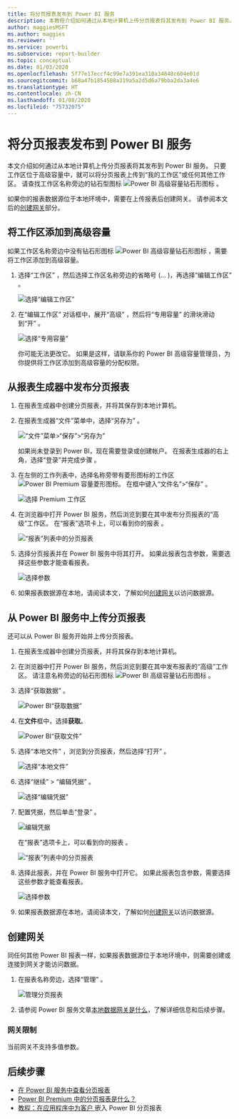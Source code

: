```yaml
---
title: 将分页报表发布到 Power BI 服务
description: 本教程介绍如何通过从本地计算机上传分页报表将其发布到 Power BI 服务。
author: maggiesMSFT
ms.author: maggies
ms.reviewer: ''
ms.service: powerbi
ms.subservice: report-builder
ms.topic: conceptual
ms.date: 01/03/2020
ms.openlocfilehash: 5f77e17eccf4c99e7a391ea310a34848c604e01d
ms.sourcegitcommit: b68a47b1854588a319a5a2d5d6a79bba2da3a4e6
ms.translationtype: HT
ms.contentlocale: zh-CN
ms.lasthandoff: 01/08/2020
ms.locfileid: "75732075"
---
```

# <a name="publish-a-paginated-report-to-the-power-bi-service"></a>将分页报表发布到 Power BI 服务

本文介绍如何通过从本地计算机上传分页报表将其发布到 Power BI 服务。 只要工作区位于高级容量中，就可以将分页报表上传到“我的工作区”或任何其他工作区。 请查找工作区名称旁边的钻石型图标 ![Power BI 高级容量钻石形图标](media/paginated-reports-save-to-power-bi-service/premium-diamond.png) 。 

如果你的报表数据源位于本地环境中，需要在上传报表后创建网关。 请参阅本文后的[创建网关](#create-a-gateway)部分。

## <a name="add-a-workspace-to-a-premium-capacity"></a>将工作区添加到高级容量

如果工作区名称旁边中没有钻石形图标 ![Power BI 高级容量钻石形图标](media/paginated-reports-save-to-power-bi-service/premium-diamond.png) ，需要将工作区添加到高级容量。 

1. 选择“工作区”  ，然后选择工作区名称旁边的省略号 (...  )，再选择“编辑工作区”  。

    ![选择“编辑工作区”](media/paginated-reports-save-to-power-bi-service/power-bi-paginated-edit-workspace.png)

1. 在“编辑工作区”  对话框中，展开“高级”  ，然后将“专用容量”  的滑块滑动到“开”  。

    ![选择“专用容量”](media/paginated-reports-save-to-power-bi-service/power-bi-paginated-edit-workspace-dialog.png)

   你可能无法更改它。 如果是这样，请联系你的 Power BI 高级容量管理员，为你提供将工作区添加到高级容量的分配权限。

## <a name="from-report-builder-publish-a-paginated-report"></a>从报表生成器中发布分页报表

1. 在报表生成器中创建分页报表，并将其保存到本地计算机。

1. 在报表生成器“文件”菜单中，选择“另存为”   。

    ![“文件”菜单>“保存”>“另存为”](media/paginated-reports-save-to-power-bi-service/power-bi-paginated-save-as.png)

    如果尚未登录到 Power BI，现在需要登录或创建帐户。 在报表生成器的右上角，选择“登录”并完成步骤  。

2. 在左侧的工作列表中，选择名称旁带有菱形图标的工作区![Power BI Premium 容量菱形图标](media/paginated-reports-save-to-power-bi-service/premium-diamond.png)。 在框中键入“文件名”>“保存”   。 

    ![选择 Premium 工作区](media/paginated-reports-save-to-power-bi-service/power-bi-paginated-select-workspace.png)

4. 在浏览器中打开 Power BI 服务，然后浏览到要在其中发布分页报表的“高级”工作区。 在“报表”选项卡上，可以看到你的报表  。

    ![“报表”列表中的分页报表](media/paginated-reports-save-to-power-bi-service/power-bi-paginated-wwi-report.png)

5. 选择分页报表并在 Power BI 服务中将其打开。 如果此报表包含参数，需要选择这些参数才能查看报表。

    ![选择参数](media/paginated-reports-save-to-power-bi-service/power-bi-paginated-select-parameters.png)

6. 如果报表数据源在本地，请阅读本文，了解如何[创建网关](#create-a-gateway)以访问数据源。

## <a name="from-the-power-bi-service-upload-a-paginated-report"></a>从 Power BI 服务中上传分页报表

还可以从 Power BI 服务开始并上传分页报表。

1. 在报表生成器中创建分页报表，并将其保存到本地计算机。

1. 在浏览器中打开 Power BI 服务，然后浏览到要在其中发布报表的“高级”工作区。 请注意名称旁边的钻石形图标 ![Power BI 高级容量钻石形图标](media/paginated-reports-save-to-power-bi-service/premium-diamond.png) 。 

1. 选择“获取数据”  。

    ![Power BI“获取数据”](media/paginated-reports-save-to-power-bi-service/power-bi-paginated-get-data.png)

1. 在**文件**框中，选择**获取**。

    ![Power BI“获取文件”](media/paginated-reports-save-to-power-bi-service/power-bi-paginated-files-get.png)

1. 选择“本地文件”  ，浏览到分页报表，然后选择“打开”  。

    ![选择“本地文件”](media/paginated-reports-save-to-power-bi-service/power-bi-paginated-local-file.png)

1. 选择“继续”   > “编辑凭据”  。

    ![选择“编辑凭据”](media/paginated-reports-save-to-power-bi-service/power-bi-paginated-select-edit-credentials.png)

1. 配置凭据，然后单击“登录”  。

    ![编辑凭据](media/paginated-reports-save-to-power-bi-service/power-bi-paginated-credentials.png)

   在“报表”选项卡上，可以看到你的报表  。

    ![“报表”列表中的分页报表](media/paginated-reports-save-to-power-bi-service/power-bi-paginated-wwi-report.png)

1. 选择此报表，并在 Power BI 服务中打开它。 如果此报表包含参数，需要选择这些参数才能查看报表。
 
    ![选择参数](media/paginated-reports-save-to-power-bi-service/power-bi-paginated-select-parameters.png)

6. 如果报表数据源在本地，请阅读本文，了解如何[创建网关](#create-a-gateway)以访问数据源。

## <a name="create-a-gateway"></a>创建网关

同任何其他 Power BI 报表一样，如果报表数据源位于本地环境中，则需要创建或连接到网关才能访问数据。

1. 在报表名称旁边，选择“管理”  。

   ![管理分页报表](media/paginated-reports-save-to-power-bi-service/power-bi-paginated-manage.png)

1. 请参阅 Power BI 服务文章[本地数据网关是什么](service-gateway-onprem.md)，了解详细信息和后续步骤。

### <a name="gateway-limitations"></a>网关限制

当前网关不支持多值参数。


## <a name="next-steps"></a>后续步骤

- [在 Power BI 服务中查看分页报表](consumer/paginated-reports-view-power-bi-service.md)
- [Power BI Premium 中的分页报表是什么？](paginated-reports-report-builder-power-bi.md)
- [教程：在应用程序中为客户 ](developer/embed-paginated-reports-customers.md) 嵌入 Power BI 分页报表

